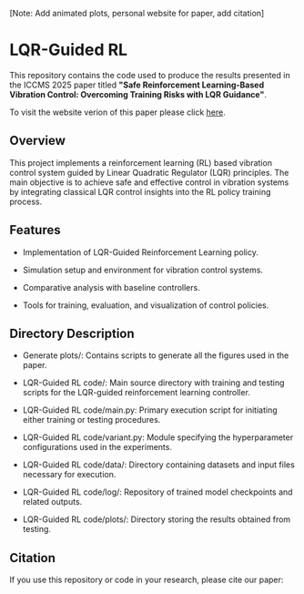 [Note: Add animated plots, personal website for paper, add citation]

# LQR-Guided RL
This repository contains the code used to produce the results presented in the ICCMS 2025 paper titled **"Safe Reinforcement Learning-Based Vibration Control: Overcoming Training Risks with LQR Guidance"**.

To visit the website verion of this paper please click [here](https://rohan-v-thorat.github.io/LQR-Guided-RL/). 

## Overview
This project implements a reinforcement learning (RL) based vibration control system guided by Linear Quadratic Regulator (LQR) principles. The main objective is to achieve safe and effective control in vibration systems by integrating classical LQR control insights into the RL policy training process.

## Features
* Implementation of LQR-Guided Reinforcement Learning policy.

* Simulation setup and environment for vibration control systems.

* Comparative analysis with baseline controllers.

* Tools for training, evaluation, and visualization of control policies.

## Directory Description
* Generate plots/: Contains scripts to generate all the figures used in the paper.

* LQR-Guided RL code/: Main source directory with training and testing scripts for the LQR-guided reinforcement learning controller.

* LQR-Guided RL code/main.py: Primary execution script for initiating either training or testing procedures.

* LQR-Guided RL code/variant.py: Module specifying the hyperparameter configurations used in the experiments.

* LQR-Guided RL code/data/: Directory containing datasets and input files necessary for execution.

* LQR-Guided RL code/log/: Repository of trained model checkpoints and related outputs.
 
* LQR-Guided RL code/plots/: Directory storing the results obtained from testing.


## Citation
If you use this repository or code in your research, please cite our paper:
